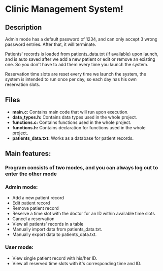 
# Clinic Management System!

## Description

Admin mode has a default password of 1234, and can only accept 3 wrong password entries. After that, it will terminate.

Patients' records is loaded from patients_data.txt (if available) upon launch, and is auto saved after we add a new patient or edit or remove an existing one. So you don't have to add them every time you launch the system.

Reservation time slots are reset every time we launch the system, the system is intended to run once per day, so each day has his own reservation slots.



## Files

- **main.c:** Contains main code that will run upon execution.
- **data_types.h:** Contains data types used in the whole project.
- **functions.c:** Contains functions used in the whole project.
- **functions.h:** Contains declaration for functions used in the whole project.
-  **patients_data.txt:** Works as a database for patient records.



## Main features:

### Program consists of two modes, and you can always log out to enter the other mode
###  Admin mode: 


- Add a new patient record
- Edit patient record
- Remove patient record
- Reserve a time slot with the doctor for an ID within available time slots
- Cancel a reservation 
- View all patients' records in a table
- Manually import data from patients_data.txt.
- Manually export data to patients_data.txt.

###  User mode: 
- View single patient record with his/her ID.
- View all reserved time slots with it's corresponding time and ID.

